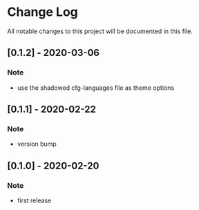 # Change Log

All notable changes to this project will be documented in this file.

## [0.1.2] - 2020-03-06

### Note

- use the shadowed cfg-languages file as theme options

## [0.1.1] - 2020-02-22

### Note

- version bump

## [0.1.0] - 2020-02-20

### Note

- first release